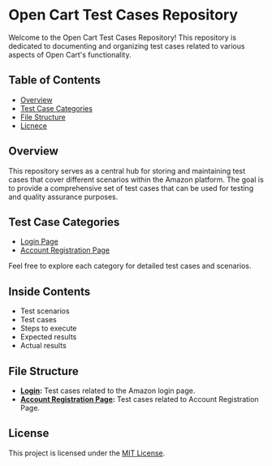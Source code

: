 # Open Cart Test Cases Repository

Welcome to the Open Cart Test Cases Repository! This repository is dedicated to documenting and organizing test cases related to various aspects of Open Cart's functionality.

## Table of Contents

- [Overview](#overview)
- [Test Case Categories](#test-case-categories)
- [File Structure](#file-structure)
- [Licnece](#license)

## Overview

This repository serves as a central hub for storing and maintaining test cases that cover different scenarios within the Amazon platform. The goal is to provide a comprehensive set of test cases that can be used for testing and quality assurance purposes.


## Test Case Categories

- [Login Page](https://github.com/BenJay41/OpenCart-Test-Cases/blob/main/open%20cart%20login.xlsx)
- [Account Registration Page](https://github.com/BenJay41/OpenCart-Test-Cases/blob/main/open%20cart%20registration%20page.xlsx)

Feel free to explore each category for detailed test cases and scenarios.

## Inside Contents

- Test scenarios
- Test cases
- Steps to execute
- Expected results
- Actual results

## File Structure

- **[Login](https://github.com/BenJay41/OpenCart-Test-Cases/blob/main/open%20cart%20login.xlsx):** Test cases related to the Amazon login page.
- **[Account Registration Page](https://github.com/BenJay41/OpenCart-Test-Cases/blob/main/open%20cart%20registration%20page.xlsx):** Test cases related to Account Registration Page.


## License

This project is licensed under the [MIT License](LICENSE).
